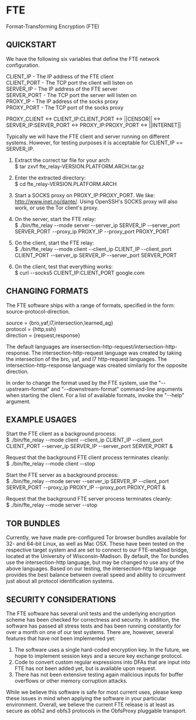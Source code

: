 FTE
===

Format-Transforming Encryption (FTE)

QUICKSTART  
----------

We have the following six variables that define the FTE network configuration.  
  
CLIENT\_IP - The IP address of the FTE client  
CLIENT\_PORT - The TCP port the client will listen on  
SERVER\_IP - The IP address of the FTE server  
SERVER\_PORT - The TCP port the server will listen on  
PROXY\_IP - The IP address of the socks proxy  
PROXY\_PORT - The TCP port of the socks proxy  

PROXY\_CLIENT <-> CLIENT\_IP:CLIENT\_PORT <-> ||CENSOR|| <-> SERVER\_IP:SERVER\_PORT <-> PROXY\_IP:PROXY\_PORT <-> ||INTERNET||

Typically we will have the FTE client and server running on different systems. However, for testing purposes it is acceptable for CLIENT\_IP == SERVER\_IP.

1. Extract the correct tar file for your arch:  
$ tar zxvf fte_relay-VERSION.PLATFORM.ARCH.tar.gz

2. Enter the extracted directory:  
$ cd fte_relay-VERSION.PLATFORM.ARCH

3. Start a SOCKS proxy on PROXY\_IP:PROXY\_PORT. We like: http://www.inet.no/dante/.  Using OpenSSH's SOCKS proxy will also work, or use the Tor client's proxy.

4. On the server, start the FTE relay:  
$ ./bin/fte\_relay --mode server --server\_ip SERVER\_IP --server\_port SERVER\_PORT --proxy\_ip PROXY\_IP --proxy\_port PROXY\_PORT

5. On the client, start the FTE relay:  
$ ./bin/fte\_relay --mode client --client\_ip CLIENT\_IP --client\_port CLIENT\_PORT --server\_ip SERVER\_IP --server\_port SERVER\_PORT

6. On the client, test that everything works:  
$ curl --socks5 CLIENT\_IP:CLIENT\_PORT google.com

CHANGING FORMATS
-----------------------------
The FTE software ships with a range of formats, specified in the form:  source-protocol-direction.

source = {bro,yaf,l7,intersection,learned_ag}  
protocol = {http,ssh}  
direction = {request,response}  

The default languages are insersection-http-request/intersection-http-response. The intersection-http-request language was created by taking the intersection of the bro, yaf, and l7 http-request languages. The intersection-http-response language was created similarly for the opposite direction.

In order to change the format used by the FTE system, use the "--upstream-format" and "--downstream-format" command-line arguments when starting the client. For a list of available formats, invoke the "--help" argument.


EXAMPLE USAGES
-------------------------
Start the FTE client as a background process:  
$ ./bin/fte\_relay --mode client --client\_ip CLIENT\_IP --client\_port CLIENT\_PORT  --server\_ip SERVER\_IP --server\_port SERVER\_PORT &

Request that the background FTE client process terminates cleanly:  
$ ./bin/fte\_relay --mode client --stop

Start the FTE server as a background process:  
$ ./bin/fte\_relay --mode server --server\_ip SERVER\_IP --client\_port SERVER\_PORT --proxy\_ip PROXY\_IP --proxy\_port PROXY\_PORT &

Request that the background FTE server process terminates cleanly:  
$ ./bin/fte\_relay --mode server --stop

TOR BUNDLES
-----------
Currently, we have made pre-configured Tor browser bundles available for 32- and 64-bit Linux, as well as Mac OSX.  These have been tested on the respective target system and are set to connect to our FTE-enabled bridge, located at the University of Wisconsin-Madison.  By default, the Tor bundles use the intersection-http language, but may be changed to use any of the above languages.  Based on our testing, the intersection-http language provides the best balance between overall speed and ability to circumvent just about all protocol identification systems.

SECURITY CONSIDERATIONS
------------------------------------------------
The FTE software has several unit tests and the underlying encryption scheme has been checked for correctness and security.  In addition, the software has passed all stress tests and has been running constantly for over a month on one of our test systems.  There are, however, several features that have not been implemented yet:  

1. The software uses a single hard-coded encryption key.  In the future, we hope to implement session keys and a secure key exchange protocol.
2. Code to convert custom regular expressions into DFAs that are input into FTE has not been added yet, but is available upon request.
3. There has not been extensive testing again malicious inputs for buffer overflows or other memory corruption attacks.

While we believe this software is safe for most current uses, please keep these issues in mind when applying the software in your particular environment.  Overall, we believe the current FTE release is at least as secure as obfs2 and obfs3 protocols in the ObfsProxy pluggable transport.
